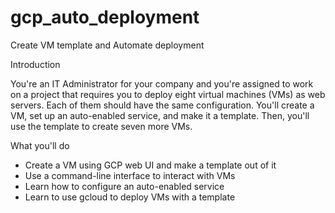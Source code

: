# gcp_auto_deployment

Create VM template and Automate deployment

Introduction

You're an IT Administrator for your company and you're assigned to work on a project that requires you to deploy eight virtual machines (VMs) as web servers. Each of them should have the same configuration. You'll create a VM, set up an auto-enabled service, and make it a template. Then, you'll use the template to create seven more VMs.

What you'll do
* Create a VM using GCP web UI and make a template out of it
* Use a command-line interface to interact with VMs
* Learn how to configure an auto-enabled service
* Learn to use gcloud to deploy VMs with a template
